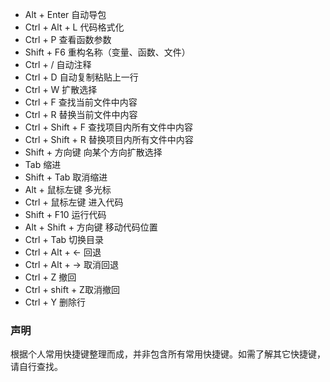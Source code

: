 - Alt + Enter 自动导包
- Ctrl + Alt + L 代码格式化
- Ctrl + P 查看函数参数
- Shift + F6 重构名称（变量、函数、文件）
- Ctrl + / 自动注释
- Ctrl + D 自动复制粘贴上一行
- Ctrl + W 扩散选择
- Ctrl + F 查找当前文件中内容
- Ctrl + R 替换当前文件中内容
- Ctrl + Shift + F 查找项目内所有文件中内容
- Ctrl + Shift + R 替换项目内所有文件中内容
- Shift + 方向键 向某个方向扩散选择
- Tab 缩进
- Shift + Tab 取消缩进
- Alt + 鼠标左键 多光标
- Ctrl + 鼠标左键 进入代码
- Shift + F10 运行代码
- Alt + Shift + 方向键 移动代码位置
- Ctrl + Tab 切换目录
- Ctrl + Alt +  <- 回退
- Ctrl + Alt +  -> 取消回退
- Ctrl  + Z 撤回
- Ctrl + shift + Z取消撤回
- Ctrl + Y 删除行

### 声明

根据个人常用快捷键整理而成，并非包含所有常用快捷键。如需了解其它快捷键，请自行查找。
